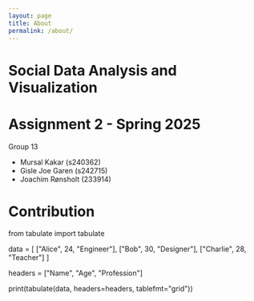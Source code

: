 ```yaml
---
layout: page
title: About
permalink: /about/
---
```


# **Social Data Analysis and Visualization** 

# Assignment 2 - Spring 2025

Group 13
 - Mursal Kakar (s240362)
 - Gisle Joe Garen (s242715)
 - Joachim Rønsholt (233914)



# Contribution 

from tabulate import tabulate

data = [
    ["Alice", 24, "Engineer"],
    ["Bob", 30, "Designer"],
    ["Charlie", 28, "Teacher"]
]

headers = ["Name", "Age", "Profession"]

print(tabulate(data, headers=headers, tablefmt="grid"))
